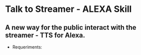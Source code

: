 # Talk to Streamer - ALEXA Skill
## A new way for the public interact with the streamer - TTS for Alexa.

- Requeriments: 
